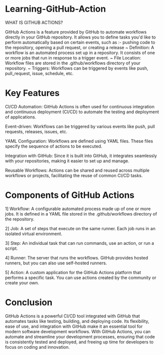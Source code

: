 # Learning-GitHub-Action

WHAT IS GITHUB ACTIONS?

GitHub Actions is a feature provided by GitHub to automate workflows directly in your GitHub repository. It allows you to define tasks you'd like to perform automatically based on certain events, such as :-
pushing code to the repository, 
opening a pull request, or 
creating a release
~ Definition: A workflow is an automated process set up in a repository. It consists of one or more jobs that run in response to a trigger event.
~ File Location: Workflow files are stored in the .github/workflows directory of your repository.
~ Triggers: Workflows can be triggered by events like push, pull_request, issue, schedule, etc.

# Key Features

CI/CD Automation: GitHub Actions is often used for continuous integration and continuous deployment (CI/CD) to automate the testing and deployment of applications.

Event-driven: Workflows can be triggered by various events like push, pull requests, releases, issues, etc.

YAML Configuration: Workflows are defined using YAML files. These files specify the sequence of actions to be executed.

Integration with GitHub: Since it is built into GitHub, it integrates seamlessly with your repositories, making it easier to set up and manage.

Reusable Workflows: Actions can be shared and reused across multiple workflows or projects, facilitating the reuse of common CI/CD tasks.

# Components of GitHub Actions

1] Workflow: A configurable automated process made up of one or more jobs. It is defined in a YAML file stored in the .github/workflows directory of the repository.

2] Job: A set of steps that execute on the same runner. Each job runs in an isolated virtual environment.

3] Step: An individual task that can run commands, use an action, or run a script.

4] Runner: The server that runs the workflows. GitHub provides hosted runners, but you can also use self-hosted runners.

5] Action: A custom application for the GitHub Actions platform that performs a specific task. You can use actions created by the community or create your own.

# Conclusion

GitHub Actions is a powerful CI/CD tool integrated with GitHub that automates tasks like testing, building, and deploying code. Its flexibility, ease of use, and integration with GitHub make it an essential tool for modern software development workflows. With GitHub Actions, you can automate and streamline your development processes, ensuring that code is consistently tested and deployed, and freeing up time for developers to focus on coding and innovation.
